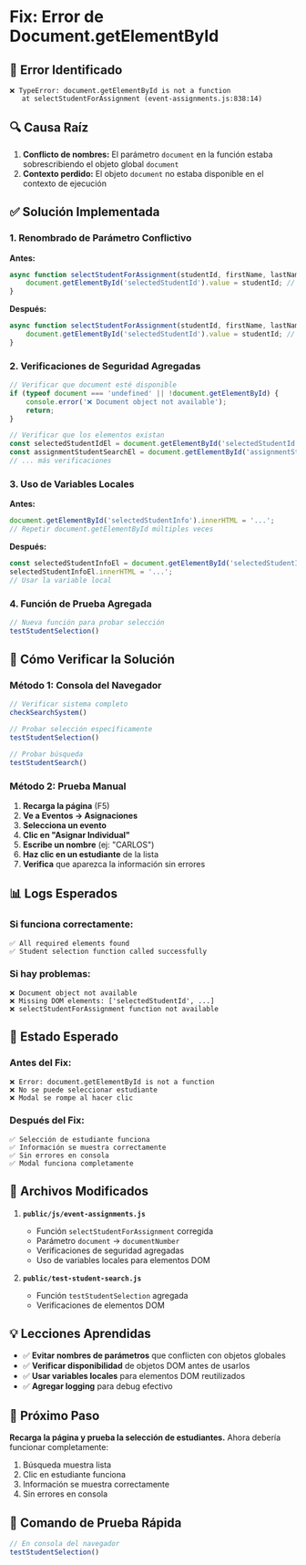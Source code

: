 # Fix: Error de Document.getElementById

## 🐛 **Error Identificado**

```
❌ TypeError: document.getElementById is not a function
   at selectStudentForAssignment (event-assignments.js:838:14)
```

## 🔍 **Causa Raíz**

1. **Conflicto de nombres:** El parámetro `document` en la función estaba sobrescribiendo el objeto global `document`
2. **Contexto perdido:** El objeto `document` no estaba disponible en el contexto de ejecución

## ✅ **Solución Implementada**

### 1. **Renombrado de Parámetro Conflictivo**

**Antes:**
```javascript
async function selectStudentForAssignment(studentId, firstName, lastName, document, grade, group) {
    document.getElementById('selectedStudentId').value = studentId; // ❌ Error!
}
```

**Después:**
```javascript
async function selectStudentForAssignment(studentId, firstName, lastName, documentNumber, grade, group) {
    document.getElementById('selectedStudentId').value = studentId; // ✅ Funciona!
}
```

### 2. **Verificaciones de Seguridad Agregadas**

```javascript
// Verificar que document esté disponible
if (typeof document === 'undefined' || !document.getElementById) {
    console.error('❌ Document object not available');
    return;
}

// Verificar que los elementos existan
const selectedStudentIdEl = document.getElementById('selectedStudentId');
const assignmentStudentSearchEl = document.getElementById('assignmentStudentSearch');
// ... más verificaciones
```

### 3. **Uso de Variables Locales**

**Antes:**
```javascript
document.getElementById('selectedStudentInfo').innerHTML = '...';
// Repetir document.getElementById múltiples veces
```

**Después:**
```javascript
const selectedStudentInfoEl = document.getElementById('selectedStudentInfo');
selectedStudentInfoEl.innerHTML = '...';
// Usar la variable local
```

### 4. **Función de Prueba Agregada**

```javascript
// Nueva función para probar selección
testStudentSelection()
```

## 🧪 **Cómo Verificar la Solución**

### **Método 1: Consola del Navegador**
```javascript
// Verificar sistema completo
checkSearchSystem()

// Probar selección específicamente
testStudentSelection()

// Probar búsqueda
testStudentSearch()
```

### **Método 2: Prueba Manual**
1. **Recarga la página** (F5)
2. **Ve a Eventos → Asignaciones**
3. **Selecciona un evento**
4. **Clic en "Asignar Individual"**
5. **Escribe un nombre** (ej: "CARLOS")
6. **Haz clic en un estudiante** de la lista
7. **Verifica** que aparezca la información sin errores

## 📊 **Logs Esperados**

### **Si funciona correctamente:**
```
✅ All required elements found
✅ Student selection function called successfully
```

### **Si hay problemas:**
```
❌ Document object not available
❌ Missing DOM elements: ['selectedStudentId', ...]
❌ selectStudentForAssignment function not available
```

## 🎯 **Estado Esperado**

### **Antes del Fix:**
```
❌ Error: document.getElementById is not a function
❌ No se puede seleccionar estudiante
❌ Modal se rompe al hacer clic
```

### **Después del Fix:**
```
✅ Selección de estudiante funciona
✅ Información se muestra correctamente
✅ Sin errores en consola
✅ Modal funciona completamente
```

## 🔧 **Archivos Modificados**

1. **`public/js/event-assignments.js`**
   - Función `selectStudentForAssignment` corregida
   - Parámetro `document` → `documentNumber`
   - Verificaciones de seguridad agregadas
   - Uso de variables locales para elementos DOM

2. **`public/test-student-search.js`**
   - Función `testStudentSelection` agregada
   - Verificaciones de elementos DOM

## 💡 **Lecciones Aprendidas**

- ✅ **Evitar nombres de parámetros** que conflicten con objetos globales
- ✅ **Verificar disponibilidad** de objetos DOM antes de usarlos
- ✅ **Usar variables locales** para elementos DOM reutilizados
- ✅ **Agregar logging** para debug efectivo

## 🚀 **Próximo Paso**

**Recarga la página y prueba la selección de estudiantes.** Ahora debería funcionar completamente:

1. Búsqueda muestra lista
2. Clic en estudiante funciona
3. Información se muestra correctamente
4. Sin errores en consola

## 🧪 **Comando de Prueba Rápida**

```javascript
// En consola del navegador
testStudentSelection()
```